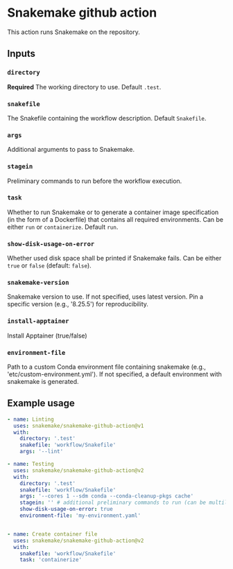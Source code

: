 # Snakemake github action

This action runs Snakemake on the repository.

## Inputs

### `directory`

**Required** The working directory to use. Default `.test`.

### `snakefile`

The Snakefile containing the workflow description. Default `Snakefile`.

### `args`

Additional arguments to pass to Snakemake.

### `stagein`

Preliminary commands to run before the workflow execution.

### `task`

Whether to run Snakemake or to generate a container image specification (in the form of a Dockerfile) that contains all required environments. Can be either `run` or `containerize`. Default `run`.

### `show-disk-usage-on-error`

Whether used disk space shall be printed if Snakemake fails. Can be either `true` or `false` (default: `false`).

### `snakemake-version`

Snakemake version to use. If not specified, uses latest version. Pin a specific version (e.g., '8.25.5') for reproducibility.

### `install-apptainer`

Install Apptainer (true/false)

### `environment-file`

Path to a custom Conda environment file containing snakemake (e.g., 'etc/custom-environment.yml'). If not specified, a default environment with snakemake is generated.

## Example usage

```yaml
- name: Linting
  uses: snakemake/snakemake-github-action@v1
  with:
    directory: '.test'
    snakefile: 'workflow/Snakefile'
    args: '--lint'

- name: Testing
  uses: snakemake/snakemake-github-action@v2
  with:
    directory: '.test'
    snakefile: 'workflow/Snakefile'
    args: '--cores 1 --sdm conda --conda-cleanup-pkgs cache'
    stagein: '' # additional preliminary commands to run (can be multiline)
    show-disk-usage-on-error: true
    environment-file: 'my-environment.yaml'


- name: Create container file
  uses: snakemake/snakemake-github-action@v2
  with:
    snakefile: 'workflow/Snakefile'
    task: 'containerize'
```
